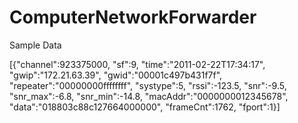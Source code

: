 # ComputerNetworkForwarder
Sample Data

[{"channel":923375000, "sf":9, "time":"2011-02-22T17:34:17", "gwip":"172.21.63.39", "gwid":"00001c497b431f7f", "repeater":"00000000ffffffff", "systype":5, "rssi":-123.5, "snr":-9.5, "snr_max":-6.8, "snr_min":-14.8, "macAddr":"0000000012345678", "data":"018803c88c127664000000", "frameCnt":1762, "fport":1}]

